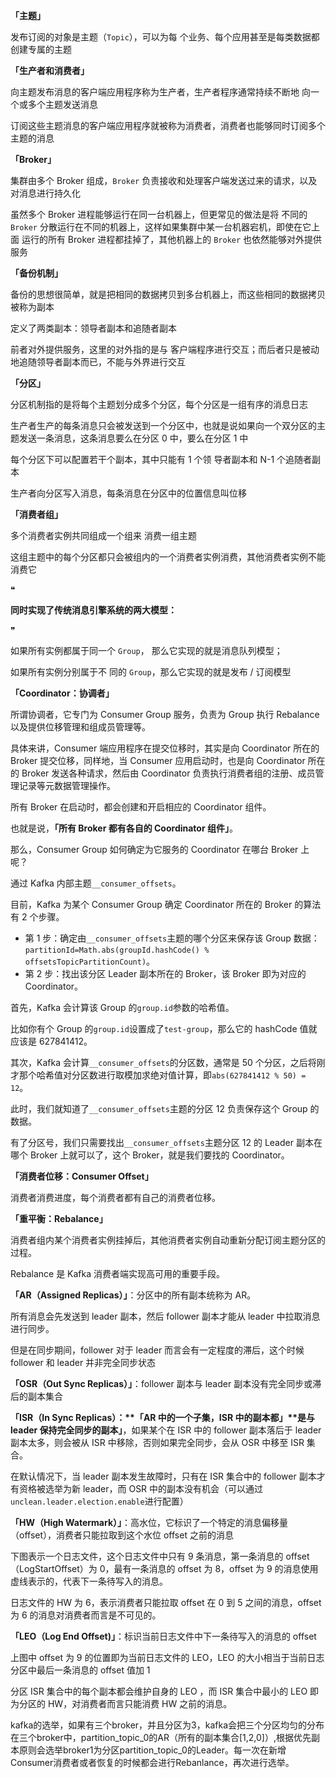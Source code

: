 **「主题」**

发布订阅的对象是主题（`Topic`），可以为每 个业务、每个应用甚至是每类数据都创建专属的主题

**「生产者和消费者」**

向主题发布消息的客户端应用程序称为生产者，生产者程序通常持续不断地 向一个或多个主题发送消息

订阅这些主题消息的客户端应用程序就被称为消费者，消费者也能够同时订阅多个主题的消息

**「Broker」**

集群由多个 Broker 组成，`Broker` 负责接收和处理客户端发送过来的请求，以及对消息进行持久化

虽然多个 Broker 进程能够运行在同一台机器上，但更常见的做法是将 不同的 `Broker` 分散运行在不同的机器上，这样如果集群中某一台机器宕机，即使在它上面 运行的所有 Broker 进程都挂掉了，其他机器上的 `Broker` 也依然能够对外提供服务

**「备份机制」**

备份的思想很简单，就是把相同的数据拷贝到多台机器上，而这些相同的数据拷贝被称为副本

定义了两类副本：领导者副本和追随者副本

前者对外提供服务，这里的对外指的是与 客户端程序进行交互；而后者只是被动地追随领导者副本而已，不能与外界进行交互

**「分区」**

分区机制指的是将每个主题划分成多个分区，每个分区是一组有序的消息日志

生产者生产的每条消息只会被发送到一个分区中，也就是说如果向一个双分区的主题发送一条消息，这条消息要么在分区 0 中，要么在分区 1 中

每个分区下可以配置若干个副本，其中只能有 1 个领 导者副本和 N-1 个追随者副本

生产者向分区写入消息，每条消息在分区中的位置信息叫位移

**「消费者组」**

多个消费者实例共同组成一个组来 消费一组主题

这组主题中的每个分区都只会被组内的一个消费者实例消费，其他消费者实例不能消费它

❝

**同时实现了传统消息引擎系统的两大模型：**

❞

如果所有实例都属于同一个 `Group`， 那么它实现的就是消息队列模型；

如果所有实例分别属于不 同的 `Group`，那么它实现的就是发布 / 订阅模型

**「Coordinator：协调者」**

所谓协调者，它专门为 Consumer Group 服务，负责为 Group 执行 Rebalance 以及提供位移管理和组成员管理等。

具体来讲，Consumer 端应用程序在提交位移时，其实是向 Coordinator 所在的 Broker 提交位移，同样地，当 Consumer 应用启动时，也是向 Coordinator 所在的 Broker 发送各种请求，然后由 Coordinator 负责执行消费者组的注册、成员管理记录等元数据管理操作。

所有 Broker 在启动时，都会创建和开启相应的 Coordinator 组件。

也就是说，**「所有 Broker 都有各自的 Coordinator 组件」**。

那么，Consumer Group 如何确定为它服务的 Coordinator 在哪台 Broker 上呢？

通过 Kafka 内部主题`__consumer_offsets`。

目前，Kafka 为某个 Consumer Group 确定 Coordinator 所在的 Broker 的算法有 2 个步骤。

- 第 1 步：确定由`__consumer_offsets`主题的哪个分区来保存该 Group 数据：`partitionId=Math.abs(groupId.hashCode() % offsetsTopicPartitionCount)`。
- 第 2 步：找出该分区 Leader 副本所在的 Broker，该 Broker 即为对应的 Coordinator。

首先，Kafka 会计算该 Group 的`group.id`参数的哈希值。

比如你有个 Group 的`group.id`设置成了`test-group`，那么它的 hashCode 值就应该是 627841412。

其次，Kafka 会计算`__consumer_offsets`的分区数，通常是 50 个分区，之后将刚才那个哈希值对分区数进行取模加求绝对值计算，即`abs(627841412 % 50) = 12`。

此时，我们就知道了`__consumer_offsets`主题的分区 12 负责保存这个 Group 的数据。

有了分区号，我们只需要找出`__consumer_offsets`主题分区 12 的 Leader 副本在哪个 Broker 上就可以了，这个 Broker，就是我们要找的 Coordinator。

**「消费者位移：Consumer Offset」**

消费者消费进度，每个消费者都有自己的消费者位移。

**「重平衡：Rebalance」**

消费者组内某个消费者实例挂掉后，其他消费者实例自动重新分配订阅主题分区的过程。

Rebalance 是 Kafka 消费者端实现高可用的重要手段。

**「AR（Assigned Replicas）」**：分区中的所有副本统称为 AR。

所有消息会先发送到 leader 副本，然后 follower 副本才能从 leader 中拉取消息进行同步。

但是在同步期间，follower 对于 leader 而言会有一定程度的滞后，这个时候 follower 和 leader 并非完全同步状态

**「OSR（Out Sync Replicas）」**：follower 副本与 leader 副本没有完全同步或滞后的副本集合

**「ISR（In Sync Replicas）：\**「AR 中的一个子集，ISR 中的副本都」\**是与 leader 保持完全同步的副本」**，如果某个在 ISR 中的 follower 副本落后于 leader 副本太多，则会被从 ISR 中移除，否则如果完全同步，会从 OSR 中移至 ISR 集合。

在默认情况下，当 leader 副本发生故障时，只有在 ISR 集合中的 follower 副本才有资格被选举为新 leader，而 OSR 中的副本没有机会（可以通过`unclean.leader.election.enable`进行配置）

**「HW（High Watermark）」**：高水位，它标识了一个特定的消息偏移量（offset），消费者只能拉取到这个水位 offset 之前的消息

下图表示一个日志文件，这个日志文件中只有 9 条消息，第一条消息的 offset（LogStartOffset）为 0，最有一条消息的 offset 为 8，offset 为 9 的消息使用虚线表示的，代表下一条待写入的消息。

日志文件的 HW 为 6，表示消费者只能拉取 offset 在 0 到 5 之间的消息，offset 为 6 的消息对消费者而言是不可见的。

**「LEO（Log End Offset)」**：标识当前日志文件中下一条待写入的消息的 offset

上图中 offset 为 9 的位置即为当前日志文件的 LEO，LEO 的大小相当于当前日志分区中最后一条消息的 offset 值加 1

分区 ISR 集合中的每个副本都会维护自身的 LEO ，而 ISR 集合中最小的 LEO 即为分区的 HW，对消费者而言只能消费 HW 之前的消息。


kafka的选举，如果有三个broker，并且分区为3，kafka会把三个分区均匀的分布在三个broker中，partition_topic_0的AR（所有的副本集合[1,2,0]）,根据优先副本原则会选举broker1为分区partition_topic_0的Leader。每一次在新增Consumer消费者或者恢复的时候都会进行Rebanlance，再次进行选举。